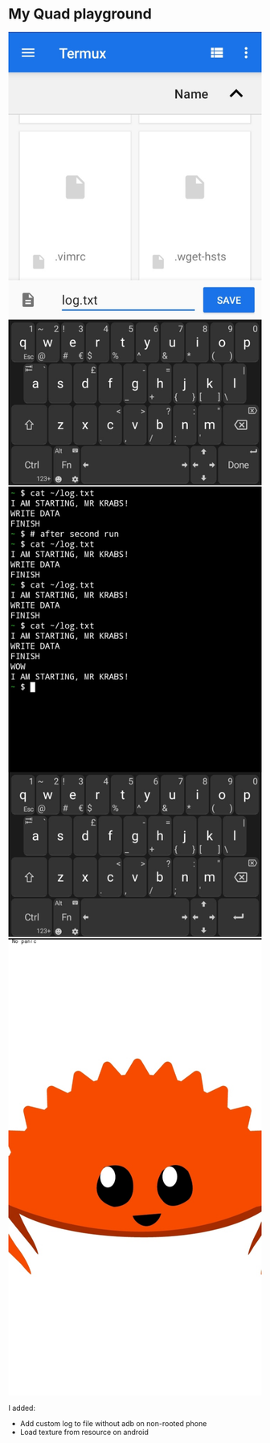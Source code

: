 # My Quad playground

![Open log file](img/img1.jpg?raw=true "Open log file on start")
![Log is written](img/img2.jpg?raw=true "Log is written")
![hello ferris](img/img3.jpg?raw=true "Hello, ferris!")

I added:
- Add custom log to file without adb on non-rooted phone
- Load texture from resource on android

